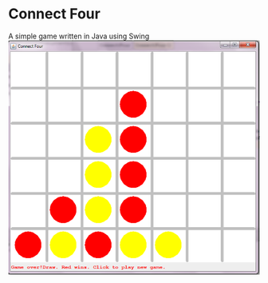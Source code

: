 # Connect Four
A simple game written in Java using Swing
![ConnectFour](https://github.com/misteraverin/ConnectFour/blob/master/layout.png)
